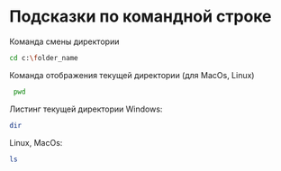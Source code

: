 # Подсказки по командной строке

 Команда смены директории
 ```sh
 cd c:\folder_name
```

 Команда отображения текущей директории (для MacOs, Linux)
```sh
 pwd
 ```

 Листинг текущей директории
Windows:
```sh
dir
```
Linux, MacOs:
```sh
ls
```
